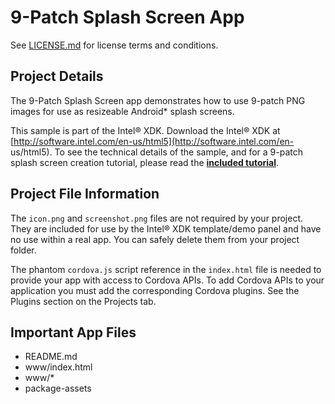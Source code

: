 9-Patch Splash Screen App
============================

See [LICENSE.md](LICENSE.md) for license terms and conditions.

Project Details
---------------

The 9-Patch Splash Screen app demonstrates how to use 9-patch PNG images for
use as resizeable Android\* splash screens.

This sample is part of the Intel® XDK. Download the Intel® XDK at
[http://software.intel.com/en-us/html5](http://software.intel.com/en-
us/html5). To see the technical details of the sample, and for a 9-patch
splash screen creation tutorial, please read the **[included tutorial][]**.

[included tutorial]: docs/README.md

Project File Information
------------------------

The `icon.png` and `screenshot.png` files are not required by your project.
They are included for use by the Intel® XDK template/demo panel and have no
use within a real app. You can safely delete them from your project folder.

The phantom `cordova.js` script reference in the `index.html` file is needed
to provide your app with access to Cordova APIs. To add Cordova APIs to your
application you must add the corresponding Cordova plugins. See the Plugins
section on the Projects tab.

Important App Files
-------------------

* README.md
* www/index.html
* www/*
* package-assets